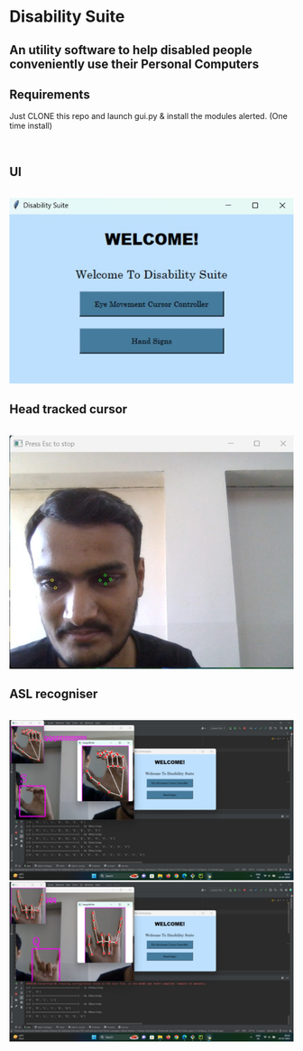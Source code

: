 # Disability Suite
<h2>An utility software to help disabled people conveniently use their Personal Computers</h2>
<h2>Requirements</h2>
<p>Just CLONE this repo and launch gui.py & install the modules alerted. (One time install)</p>
<br>
<h2>UI</h2>
<br>
<img src="UI.jpg" alt="Minimalistic UI"/>
<br>
<h2>Head tracked cursor</h2>
<br>
<img src="CT.jpg" alt="Moving cursor using head movement"/>
<br>
<h2>ASL recogniser</h2>
<br>
<img src="ASL1.jpg" alt="ASL getting recognised using AI"/>
<img src="ASL2.jpg" alt="ASL getting recognised using AI"/>
